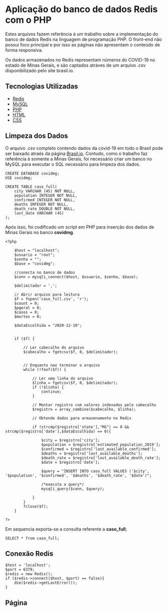 # Aplicação do banco de dados Redis com o PHP

Estes arquivos fazem referência à um trabalho sobre a implementação do banco de dados Redis na linguagem de programação PHP. O front-end não possui foco principal e por isso as páginas não apresentam o conteúdo de forma responsiva.

Os dados armazenados no Redis representam números do COVID-19 no estado de Minas Gerais, e são captados atráves de um arquivo .csv disponibilizado pelo site brasil.io.

<h2> Tecnologias Utilizadas </h2>

- [Redis](https://redis.io/)
- [MySQL](https://www.mysql.com/)
- [PHP](https://www.php.net/)
- [HTML](https://developer.mozilla.org/pt-BR/docs/Web/HTML)
- [CSS](https://devdocs.io/css/)

<h2> Limpeza dos Dados </h2>

O arquivo .csv completo contendo dados da covid-19 em todo o Brasil pode ser baixado atraés da página <a href="https://brasil.io/dataset/covid19/caso_full/">Brasil.io</a>. Contudo, como o trabalho faz referência à somente a Minas Gerais, foi necessário criar um banco no MySQL para executar o SQL necessário para limpeza dos dados.
```
CREATE DATABASE covidmg;
USE covidmg;

CREATE TABLE caso_full(
    city VARCHAR (45) NOT NULL,
    population INTEGER NOT NULL,
    confirmed INTEGER NOT NULL,
    deaths INTEGER NOT NULL,
    death_rate DOUBLE NOT NULL,
    last_date VARCHAR (45)
);
```

Após isso, foi codificado um script em PHP para inserção dos dados de Minas Gerais no banco <b>covidmg</b>.
```
<?php

    $host = "localhost";
	$usuario = "root";
	$senha = "";
	$base = "covidmg";

	//conecta no banco de dados
	$conn = mysqli_connect($host, $usuario, $senha, $base);

	$delimitador = ',';

	// Abrir arquivo para leitura
	$f = fopen('caso_full.csv', 'r');
	$count = 0;
	$pgeral = 0;
	$casos = 0;
	$mortes = 0;
	
	$dataEscolhida = "2020-12-10";
	
	
	if ($f) { 

		// Ler cabecalho do arquivo
		$cabecalho = fgetcsv($f, 0, $delimitador);
		
	
		// Enquanto nao terminar o arquivo
		while (!feof($f)) { 

			// Ler uma linha do arquivo
			$linha = fgetcsv($f, 0, $delimitador);
			if (!$linha) {
				continue;
			}

			// Montar registro com valores indexados pelo cabecalho
			$registro = array_combine($cabecalho, $linha);

			// Obtendo dados para armazenamento no Redis
			
			if (strcmp($registro['state'],"MG") == 0 && strcmp($registro['date'],$dataEscolhida) == 0){
				
				$city = $registro['city'];
				$population = $registro['estimated_population_2019'];
				$confirmed = $registro['last_available_confirmed'];
				$deaths = $registro['last_available_deaths'];
				$death_rate = $registro['last_available_death_rate'];
				$date = $registro['date'];		
				
				$query = "INSERT INTO caso_full VALUES ('$city', '$population', '$confirmed', '$deaths', '$death_rate', '$date')";
				
				/*executa a query*/
				mysqli_query($conn, $query);
				
			}
		}
		fclose($f);
	}

?>

```
Em sequencia exporta-se a consulta referente a <b>caso_full</b>; 

```
SELECT * from caso_full;

```

<h2> Conexão Redis </h2>

```
$host = 'localhost';
$port = 6379;
$redis = new Redis();
if ($redis->connect($host, $port) == false){
    die($redis->getLastError());
}
```

<h2> Página </h2>


  



